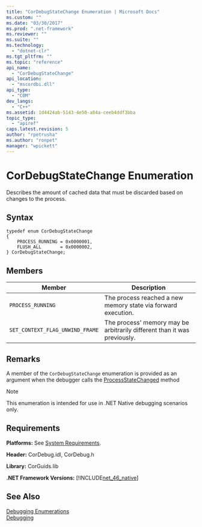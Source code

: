 ```yaml
---
title: "CorDebugStateChange Enumeration | Microsoft Docs"
ms.custom: ""
ms.date: "03/30/2017"
ms.prod: ".net-framework"
ms.reviewer: ""
ms.suite: ""
ms.technology: 
  - "dotnet-clr"
ms.tgt_pltfrm: ""
ms.topic: "reference"
api_name: 
  - "CorDebugStateChange"
api_location: 
  - "mscordbi.dll"
api_type: 
  - "COM"
dev_langs: 
  - "C++"
ms.assetid: 1d4424ab-5143-4e50-a84a-ceeb4ddf3bba
topic_type: 
  - "apiref"
caps.latest.revision: 5
author: "rpetrusha"
ms.author: "ronpet"
manager: "wpickett"
---
```

# CorDebugStateChange Enumeration
Describes the amount of cached data that must be discarded based on changes to the process.  
  
## Syntax  
  
```  
typedef enum CorDebugStateChange  
{  
    PROCESS_RUNNING = 0x0000001,   
    FLUSH_ALL       = 0x0000002,   
} CorDebugStateChange;  
```  
  
## Members  
  
|Member|Description|  
|------------|-----------------|  
|`PROCESS_RUNNING`|The process reached a new memory state via forward execution.|  
|`SET_CONTEXT_FLAG_UNWIND_FRAME`|The process' memory may be arbitrarily different than it was previously.|  
  
## Remarks  
 A member of the `CorDebugStateChange` enumeration is provided as an argument when the debugger calls the [ProcessStateChanged](../../../../docs/framework/unmanaged-api/debugging/icordebugprocess6-processstatechanged-method.md) method  
  
> [!NOTE]
>  This enumeration is intended for use in .NET Native debugging scenarios only.  
  
## Requirements  
 **Platforms:** See [System Requirements](../../../../docs/framework/get-started/system-requirements.md).  
  
 **Header:** CorDebug.idl, CorDebug.h  
  
 **Library:** CorGuids.lib  
  
 **.NET Framework Versions:** [!INCLUDE[net_46_native](../../../../includes/net-46-native-md.md)]  
  
## See Also  
 [Debugging Enumerations](../../../../docs/framework/unmanaged-api/debugging/debugging-enumerations.md)   
 [Debugging](../../../../docs/framework/unmanaged-api/debugging/index.md)
